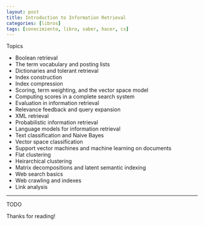 ```yaml
---
layout: post
title: Introduction to Information Retrieval
categories: [libros]
tags: [conocimiento, libro, saber, hacer, cs]
---
```


<!--Resumen-->

Topics 

- Boolean retrieval
- The term vocabulary and posting lists
- Dictionaries and tolerant retrieval
- Index construction
- Index compression
- Scoring, term weighting, and the vector space model
- Computing scores in a complete search system
- Evaluation in information retrieval
- Relevance feedback and query expansion
- XML retrieval
- Probabilistic information retrieval
- Language models for information retrieval
- Text classification and Naive Bayes
- Vector space classification
- Support vector machines and machine learning on documents
- Flat clustering
- Heirarchical clustering
- Matrix decompositions and latent semantic indexing
- Web search basics
- Web crawling and indexes
- Link analysis

---

<!--more-->
TODO
  
Thanks for reading!